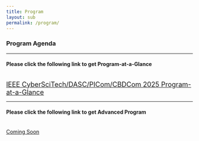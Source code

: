 ```yaml
---
title: Program
layout: sub
permalink: /program/
--- 
```


<h3>Program Agenda</h3>

<hr/>
<h4>Please click the following link to get Program-at-a-Glance</h4>
<br>
<a href="/2025/assets/CyberSciTech_DASC_PICom_CBDCom 2025 Program - Program at a Glance（0929E).pdf" target="_blank" style="font-size: 18px;"><u>IEEE CyberSciTech/DASC/PICom/CBDCom 2025 Program-at-a-Glance</u></a>

<hr/>
<h4>Please click the following link to get Advanced Program</h4>
<br>
<a><u>Coming Soon</u></a>

